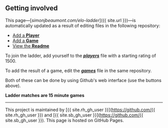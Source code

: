 ## Getting involved

This page&mdash;[_simonjbeaumont.com/elo-ladder_]({{ site.url }})&mdash;is
automatically updated as a result of editing files in the following repository:

* [Add a **Player**](https://github.com/robhoes/elo-ladder/edit/master/players)
* [Add a **Game**](https://github.com/robhoes/elo-ladder/edit/master/games)
* [View the **Readme**](http://github.com/robhoes/elo-ladder)

To join the ladder, add yourself to the
[**_players_**](https://github.com/robhoes/elo-ladder/edit/master/games) file
with a starting rating of 1500.

To add the result of a game, edit the
[**_games_**](https://github.com/robhoes/elo-ladder/edit/master/games) file in
the same repository.

Both of these can be done by using Github's web interface (use the buttons
above).

**Ladder matches are 15 minute games**

----

This project is maintained by
[{{ site.rh_gh_user }}](https://github.com/{{ site.rh_gh_user }}) and
[{{ site.sb_gh_user }}](https://github.com/{{ site.sb_gh_user }}). This page is
hosted on GitHub Pages.
